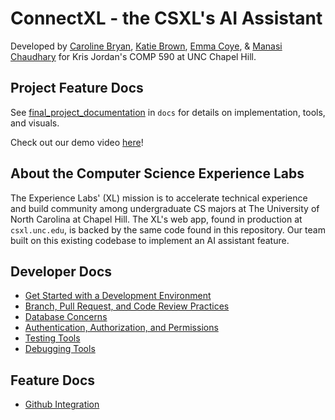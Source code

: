 # ConnectXL - the CSXL's AI Assistant

Developed by [Caroline Bryan](https://github.com/cgbryan1), [Katie Brown](https://github.com/kgbrown5), [Emma Coye](https://github.com/emmacoye), & [Manasi Chaudhary](https://github.com/mchaudh-21) for Kris Jordan's COMP 590 at UNC Chapel Hill. 



## Project Feature Docs

See [final_project_documentation](docs/final_project_documentation.md) in `docs` for details on implementation, tools, and visuals.

Check out our demo video [here](https://www.youtube.com/watch?v=qO9f3UQ5JDY)!



## About the Computer Science Experience Labs

The Experience Labs' (XL) mission is to accelerate technical experience and build community among undergraduate CS majors at The University of North Carolina at Chapel Hill. The XL's web app, found in production at `csxl.unc.edu`, is backed by the same code found in this repository. Our team built on this existing codebase to implement an AI assistant feature.



## Developer Docs

* [Get Started with a Development Environment](docs/get_started.md)
* [Branch, Pull Request, and Code Review Practices](docs/branches.md)
* [Database Concerns](docs/database.md)
* [Authentication, Authorization, and Permissions](docs/auth.md)
* [Testing Tools](docs/testing.md)
* [Debugging Tools](docs/debugging.md)

## Feature Docs

* [Github Integration](docs/github_integration.md)
